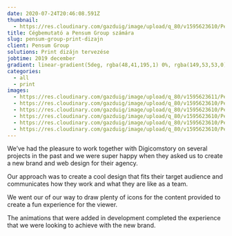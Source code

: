 ```yaml
---
date: 2020-07-24T20:46:08.591Z
thumbnail:
  - https://res.cloudinary.com/gazduig/image/upload/q_80/v1595623610/Pensum/Frame_11_pxdqjm.webp
title: Cégbemutató a Pensum Group számára
slug: pensum-group-print-dizajn
client: Pensum Group
solutions: Print dizájn tervezése
jobtime: 2019 december
gradient: linear-gradient(5deg, rgba(48,41,195,1) 0%, rgba(149,53,53,0) 71%
categories:
  - all
  - print
images:
  - https://res.cloudinary.com/gazduig/image/upload/q_80/v1595623611/Pensum/Frame_15_zjee3g.webp
  - https://res.cloudinary.com/gazduig/image/upload/q_80/v1595623610/Pensum/Frame_12_zakfep.webp
  - https://res.cloudinary.com/gazduig/image/upload/q_80/v1595623610/Pensum/Frame_11_pxdqjm.webp
  - https://res.cloudinary.com/gazduig/image/upload/q_80/v1595623610/Pensum/Frame_10_mase95.webp
  - https://res.cloudinary.com/gazduig/image/upload/q_80/v1595623610/Pensum/Frame_9_stfiri.webp
  - https://res.cloudinary.com/gazduig/image/upload/q_80/v1595623610/Pensum/Z.webp
---
```

<!--StartFragment-->

We’ve had the pleasure to work together with Digicomstory on several projects in the past and we were super happy when they asked us to create a new brand and web design for their agency.

Our approach was to create a cool design that fits their target audience and communicates how they work and what they are like as a team.

We went our of our way to draw plenty of icons for the content provided to create a fun experience for the viewer.

The animations that were added in development completed the experience that we were looking to achieve with the new brand.

<!--EndFragment-->